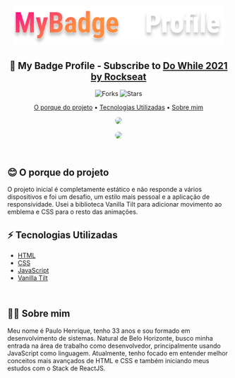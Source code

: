 <h1 align="center">
  <img src="./public//my%20badge%20profile%20logo.svg" width="480px">
</h1>

<h2 align="center">🚀 My Badge Profile - Subscribe to <a href="https://dowhile.io/inscricao">Do While 2021 by Rockseat</a></h2>

<p align="center">
  <img src="https://img.shields.io/github/forks/PauloHenriqueJr/my-badge-profile?label=forks&message=MIT&color=FFCD1E&labelColor=FF008E" alt="Forks">

  <img src="https://img.shields.io/github/stars/PauloHenriqueJr/my-badge-profile?label=stars&message=MIT&color=FFCD1E&labelColor=FF008E" alt="Stars">
</p>

<p align="center">
  <a href="#why">O porque do projeto</a> •
  <a href="#tech-stack">Tecnologias Utilizadas</a> •
  <a href="#about-me">Sobre mim</a>
</p>

<p align="center">
  <img 
    src="./public/desktop.gif"
    width="700px"
    style="display: inline; border-radius: 15px; border: "
  />
</p>

<p align="center">
  <img 
    src="./public/mobile.gif"
    width="200px"
    style="display: inline; border-radius: 15px; border: "
  />
</p>

<br />

<h2 id="why">😊 O porque do projeto</h2>
O projeto inicial é completamente estático e não responde a vários dispositivos e foi um desafio, um estilo mais pessoal e a aplicação de responsividade. Usei a biblioteca Vanilla Tilt para adicionar movimento ao emblema e CSS para o resto das animações.

<br/>


<h2 id="tech-stack">⚡ Tecnologias Utilizadas</h2>
<ul>
  <li><a href="https://developer.mozilla.org/en-US/docs/Web/HTML">HTML</a></li>
  <li><a href="https://developer.mozilla.org/en-US/docs/Web/CSS">CSS</a></li>
  <li><a href="https://developer.mozilla.org/en-US/docs/Web/JavaScript/Reference">JavaScript</a></li>
  <li><a href="https://micku7zu.github.io/vanilla-tilt.js/">Vanilla Tilt</a></li>
</ul>

<br/>

<h2 id="about-me">🧒🏻 Sobre mim</h2>

Meu nome é Paulo Henrique, tenho 33 anos e sou formado em desenvolvimento de sistemas. Natural de Belo Horizonte, busco minha entrada na área de trabalho como desenvolvedor, principalmente usando JavaScript como linguagem. Atualmente, tenho focado em entender melhor conceitos mais avançados de HTML e CSS e também iniciando meus estudos com o Stack de ReactJS.

